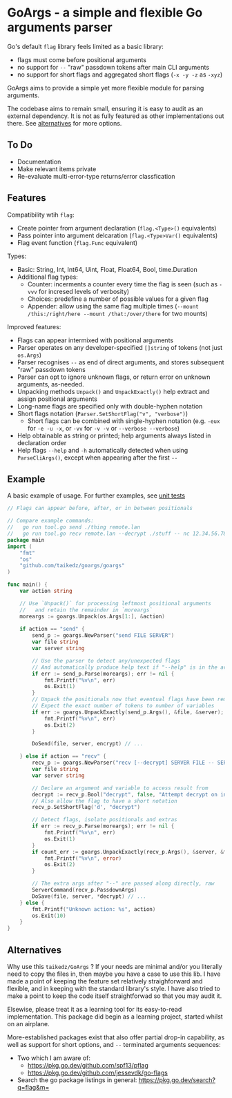 # GoArgs - a simple and flexible Go arguments parser

Go's default `flag` library feels limited as a basic library:

* flags must come before positional arguments
* no support for `--` "raw" passdown tokens after main CLI arguments
* no support for short flags and aggregated short flags (`-x -y -z` as `-xyz`)

GoArgs aims to provide a simple yet more flexible module for parsing arguments.

The codebase aims to remain small, ensuring it is easy to audit as an external dependency. It is not as fully featured as other implementations out there. See [alternatives](#alternatives) for more options.

## To Do

* Documentation
* Make relevant items private
* Re-evaluate multi-error-type returns/error classfication

## Features

Compatibility wtih `flag`:

* Create pointer from argument declaration (`flag.<Type>()` equivalents)
* Pass pointer into argument delcaration (`flag.<Type>Var()` equivalents)
* Flag event function (`flag.Func` equivalent)

Types:

* Basic: String, Int, Int64, Uint, Float, Float64, Bool, time.Duration
* Additional flag types:
    * Counter: incerments a counter every time the flag is seen (such as `-vvv` for incresed levels of verbosity)
    * Choices: predefine a number of possible values for a given flag
    * Appender: allow using the same flag multiple times (`--mount /this:/right/here --mount /that:/over/there` for two mounts)

Improved features:

* Flags can appear intermixed with positional arguments
* Parser operates on any developer-specified `[]string` of tokens (not just `os.Args`)
* Parser recognises `--` as end of direct arguments, and stores subsequent "raw" passdown tokens
* Parser can opt to ignore unknown flags, or return error on unknown arguments, as-needed.
* Unpacking methods `Unpack()` and `UnpackExactly()` help extract and assign positional arguments
* Long-name flags are specified only with double-hyphen notation
* Short flags notation (`Parser.SetShortFlag("v", "verbose")`)
    * Short flags can be combined with single-hyphen notation (e.g. `-eux` for `-e -u -x`, or `-vv` for `-v -v` or `--verbose --verbose`)
* Help obtainable as string or printed; help arguments always listed in declaration order
* Help flags `--help` and `-h` automatically detected when using `ParseCliArgs()`, except when appearing after the first `--`


## Example

A basic example of usage. For further examples, see [unit tests](./unittests/)

```go
// Flags can appear before, after, or in between positionals

// Compare example commands:
//   go run tool.go send ./thing remote.lan
//   go run tool.go recv remote.lan --decrypt ./stuff -- nc 12.34.56.78 3000 "<" file.txt
package main
import (
    "fmt"
    "os"
    "github.com/taikedz/goargs/goargs"
)

func main() {
    var action string

    // Use `Unpack()` for processing leftmost positional arguments
    //   and retain the remainder in `moreargs`
    moreargs := goargs.Unpack(os.Args[1:], &action)
    
    if action == "send" {
        send_p := goargs.NewParser("send FILE SERVER")
        var file string
        var server string

        // Use the parser to detect any/unexpected flags
        // And automatically produce help text if "--help" is in the args
        if err := send_p.Parse(moreargs); err != nil {
            fmt.Printf("%v\n", err)
            os.Exit(1)
        }
        // Unpack the positionals now that eventual flags have been removed
        // Expect the exact number of tokens to number of variables
        if err := goargs.UnpackExactly(send_p.Args(), &file, &server); err != nil {
            fmt.Printf("%v\n", err)
            os.Exit(2)
        }

        DoSend(file, server, encrypt) // ...

    } else if action == "recv" {
        recv_p := goargs.NewParser("recv [--decrypt] SERVER FILE -- SERVER_COMMAND ...")
        var file string
        var server string

        // Declare an argument and variable to access result from
        decrypt := recv_p.Bool("decrypt", false, "Attempt decrypt on incoming data")
        // Also allow the flag to have a short notation
        recv_p.SetShortFlag('d', "decrypt")

        // Detect flags, isolate positionals and extras
        if err := recv_p.Parse(moreargs); err != nil {
            fmt.Printf("%v\n", err)
            os.Exit(1)
        }
        if count_err := goargs.UnpackExactly(recv_p.Args(), &server, &file); count_err != nil {
            fmt.Printf("%v\n", error)
            os.Exit(2)
        }

        // The extra args after "--" are passed along directly, raw
        ServerCommand(recv_p.PassdownArgs)
        DoSave(file, server, *decrypt) // ...
    } else {
        fmt.Printf("Unknown action: %s", action)
        os.Exit(10)
    }
}
```

## Alternatives

Why use this `taikedz/GoArgs` ? If your needs are minimal and/or you literally need to copy the files in, then maybe you have a case to use this lib. I have made a point of keeping the feature set relatively straighforward and flexible, and in keeping with the standard library's style. I have also tried to make a point to keep the code itself straightforwad so that you may audit it.

Elsewise, please treat it as a learning tool for its easy-to-read implementation. This package did begin as a learning project, started whilst on an airplane.

More-established packages exist that also offer partial drop-in capability, as well as support for short options, and `--` terminated arguments sequences:

* Two which I am aware of:
    * <https://pkg.go.dev/github.com/spf13/pflag>
    * <https://pkg.go.dev/github.com/jessevdk/go-flags>
* Search the go package listings in general: <https://pkg.go.dev/search?q=flag&m=>
